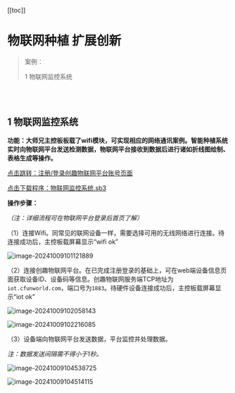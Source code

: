 [[toc]]

# 物联网种植 扩展创新

> 案例：
>
> 1 物联网监控系统

<br>

<br>

## 1 物联网监控系统

**功能：大师兄主控板板载了wifi模块，可实现相应的网络通讯案例。智能种植系统实时向物联网平台发送检测数据，物联网平台接收到数据后进行诸如折线图绘制、表格生成等操作。**

<a href="https://iot.cfunworld.com" target="_blank">点击跳转：注册/登录创趣物联网平台账号页面</a>

<a href="/tutorial/cfdsx/sb3/04/物联网监控系统.sb3">点击下载程序：物联网监控系统.sb3</a>

**操作步骤：**

*（注：详细流程可在物联网平台登录后首页了解）*

（1）连接Wifi。同常见的联网设备一样，需要选择可用的无线网络进行连接。待连接成功后，主控板载屏幕显示“wifi ok”

![image-20241009101121889](/物联网种植扩展创新.assets/image-20241009101121889.png)



（2）连接创趣物联网平台。在已完成注册登录的基础上，可在web端设备信息页面获取设备ID、设备码等信息。创趣物联网服务端TCP地址为`iot.cfunworld.com`，端口号为`1883`。待硬件设备连接成功后，主控板载屏幕显示“iot ok”

![image-20241009102058143](/物联网种植扩展创新.assets/image-20241009102058143.png)

![image-20241009102216085](/物联网种植扩展创新.assets/image-20241009102216085.png)



（3）设备端向物联网平台发送数据，平台监控并处理数据。

*注：数据发送间隔需不得小于1秒。*

![image-20241009104538725](/物联网种植扩展创新.assets/image-20241009104538725.png)

![image-20241009104514115](/物联网种植扩展创新.assets/image-20241009104514115.png)

